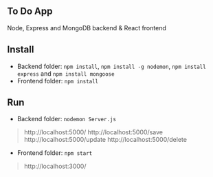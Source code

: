 ## To Do App

Node, Express and MongoDB backend & React frontend

## Install

+ Backend folder: `npm install`, `npm install -g nodemon`, `npm install express` and `npm install mongoose`
+ Frontend folder: `npm install`

## Run

+ Backend folder: `nodemon Server.js`

> http://localhost:5000/
> http://localhost:5000/save
> http://localhost:5000/update
> http://localhost:5000/delete

+ Frontend folder: `npm start`

> http://localhost:3000/
